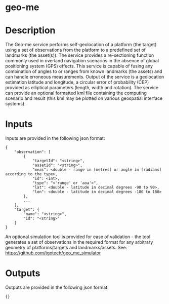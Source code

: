 # geo-me

# Description
The Geo-me service performs self-geolocation of a platform (the target) using a set of observations from the platform to a predefined set of landmarks (the asset(s)). The service provides a re-sectioning function commonly used in overland navigation scenarios in the absence of global positioning system (GPS) effects. This service is capable of fusing any combination of angles to or ranges from known landmarks (the assets) and can handle erroneous measurements. Output of the service is a geolocation estimation latitude and longitude, a circular error of probability (CEP) provided as elliptical parameters (length, width and rotation). The service can provide an optional formatted kml file containing the computing scenario and result (this kml may be plotted on various geospatial interface systems).

# Inputs
Inputs are provided in the following json format:
```
{
    "observation": [
        {
            "targetId": "<string>",
            "assetId": "<string>",
            "meas": <double - range in [metres] or angle in [radians] according to the type>,          
            "id": <int>,
            "type": "<'range' or 'aoa'>",
            "lat": <double - latitude in decimal degrees -90 to 90>,
            "lon": <double - latitude in decimal degrees -180 to 180>
        },
        ...
    ],
    "target": {
        "name": "<string>",
        "id": "<string>"
    }
}
```
An optional simulation tool is provided for ease of validation - the tool generates a set of observations in the required format for any arbitrary geometry of platforms/targets and landmarks/assets. See: https://github.com/tgotech/geo_me_simulator
  
# Outputs
Outputs are provided in the following json format:
```
{}
```
